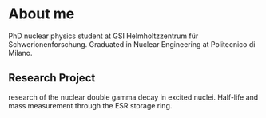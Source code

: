 # About me
PhD nuclear physics student at GSI Helmholtzzentrum für Schwerionenforschung. Graduated in Nuclear Engineering at Politecnico di Milano. 
## Research Project
research of the nuclear double gamma decay in excited nuclei. Half-life and mass measurement through the ESR storage ring.
